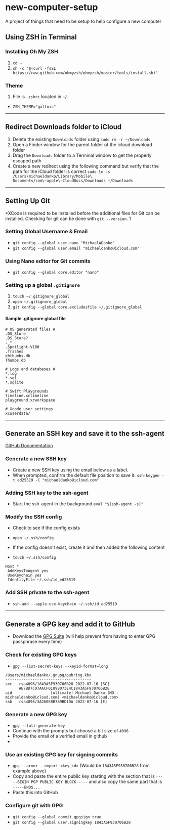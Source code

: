 # new-computer-setup
A project of things that need to be setup to help configure a new computer

## Using ZSH in Terminal

### Installing Oh My ZSH
1. `cd ~`
2. `sh -c "$(curl -fsSL https://raw.github.com/ohmyzsh/ohmyzsh/master/tools/install.sh)"`

### Theme
1. File is `.zshrc` located in `~/`
- `ZSH_THEME="gallois"`

---

## Redirect Downloads folder to iCloud
1. Delete the existing `Downloads` folder using `sudo rm -r ~/Downloads`
2. Open a Finder window for the parent folder of the icloud download folder
3. Drag the `Downloads` folder to a Terminal window to get the properly escaped path
4. Create a new redirect using the following command but verify that the path for the iCloud folder is correct `sudo ln -s /Users/michaeldanko/Library/Mobile\ Documents/com\~apple\~CloudDocs/Downloads ~/Downloads`


---
## Setting Up Git
*XCode is required to be installed before the additional files for Git can be installed. Checking for git can be done with `git --version`.
1
### Setting Global Username & Email
- `git config --global user.name "MichaelWDanko"`
- `git config --global user.email "michaeldanko@icloud.com"`

### Using Nano editor for Git commits
- `git config --global core.editor "nano"`

### Setting up a global  `.gitignore`
1. `touch ~/.gitignore_global`
2. `open ~/.gitignore_global`
3. `git config --global core.excludesfile ~/.gitignore_global`

#### Sample .gitignore global file
```
# OS generated files #
.DS_Store
.DS_Store?
._*
.Spotlight-V100
.Trashes
ehthumbs.db
Thumbs.db

# Logs and databases #
*.log
*.sql
*.sqlite

# Swift Playgrounds
timeline.xctimeline
playground.xcworkspace

# Xcode user settings
xcuserdata/
```

---
## Generate an SSH key and save it to the ssh-agent
[GitHub Documentation](https://docs.github.com/en/authentication/connecting-to-github-with-ssh/generating-a-new-ssh-key-and-adding-it-to-the-ssh-agent)

### Generate a new SSH key
* Create a new SSH key using the email below as a label.
* When prompted, confirm the default file position to save it. 
`ssh-keygen -t ed25519 -C "michaeldanko@icloud.com"`

### Adding SSH key to the ssh-agent
* Start the ssh-agent in the background
`eval "$(ssh-agent -s)"`

### Modify the SSH config
* Check to see if the config exists
 - `open ~/.ssh/config`
* If the config doesn't exist, create it and then added the following content
 - `touch ~/.ssh/config`
 ```
 Host *
  AddKeysToAgent yes
  UseKeychain yes
  IdentityFile ~/.ssh/id_ed25519
 ```
### Add SSH private to the ssh-agent
- `ssh-add --apple-use-keychain ~/.ssh/id_ed25519`


---
## Generate a GPG key and add it to GitHub
* Download the [GPG Suite](https://gpgtools.org) (will help prevent from having to enter GPG passphrase every time) 

### Check for existing GPG keys
- `gpg --list-secret-keys --keyid-format=long`
```
/Users/michaeldanko/.gnupg/pubring.kbx
--------------------------------------
sec   rsa4096/1843A5F930706B28 2022-07-16 [SC]
      AE7BD7C07AACF01098073E4C1843A5F930706B28
uid                 [ultimate] Michael Danko (MD - michaeldanko@icloud.com) <michaeldanko@icloud.com>
ssb   rsa4096/3A260E8B789BD1DA 2022-07-16 [E]
```

### Generate a new GPG key
- `gpg --full-generate-key`
- Continue with the prompts but choose a bit size of `4096`
- Provide the email of a verified email in github
- 

### Use an existing GPG key for signing commits
- `gpg --armor --export <key_id>` (Would be `1843A5F930706B28` from example above)
- Copy and paste the entire public key starting with the section that is `-----BEGIN PGP PUBLIC KEY BLOCK-----` and also copy the same part that is `-----ENDS...`
- Paste this into GitHub

### Configure git with GPG
- `git config --global commit.gpgsign true`
- `git config --global user.signingkey 1843A5F930706B28`
